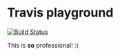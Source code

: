 # Travis playground
[![Build Status](https://travis-ci.org/giuscri/travis_playground.svg)](https://travis-ci.org/giuscri/travis_playground)

This is **so** professional!  :)
